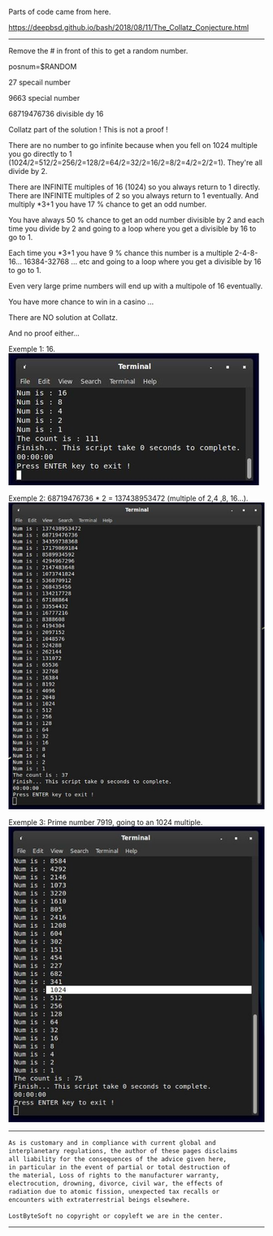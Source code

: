 Parts of code came from here.

https://deepbsd.github.io/bash/2018/08/11/The_Collatz_Conjecture.html

--------------------------------------------------------------------

Remove the # in front of this to get a random number.

posnum=$RANDOM
  	
27 specail number

9663 special number

68719476736 divisible dy 16

Collatz part of the solution ! This is not a proof !
  	
There are no number to go infinite because when you fell on 1024 multiple
you go directly to 1 (1024/2=512/2=256/2=128/2=64/2=32/2=16/2=8/2=4/2=2/2=1).
They're all divide by 2.

There are INFINITE multiples of 16 (1024) so you always return to 1 directly.
There are INFINITE multiples of 2 so you always return to 1 eventually.
And multiply *3+1 you have 17 % chance to get an odd number.
	
You have always 50 % chance to get an odd number divisible by 2 and each time
you divide by 2 and going to a loop where you get a divisible by 16 to go to 1.
	
Each time you *3+1 you have 9 % chance this number is a multiple 2-4-8-16...
16384-32768 ... etc and going to a loop where you get a divisible by 16 to go to 1.

Even very large prime numbers will end up with a multipole of 16 eventually.
	
You have more chance to win in a casino ...

There are NO solution at Collatz.

And no proof either...
 
Exemple 1: 16.
![Screenshot](16.jpg)
  	
Exemple 2: 68719476736 * 2 = 137438953472 (multiple of 2,4 ,8, 16...).
![Screenshot](1024.jpg)
  	
Exemple 3: Prime number 7919, going to an 1024 multiple.
![Screenshot](7919.jpg)


--------------------------------------------------------------------


	As is customary and in compliance with current global and
	interplanetary regulations, the author of these pages disclaims
	all liability for the consequences of the advice given here,
	in particular in the event of partial or total destruction of
	the material, Loss of rights to the manufacturer warranty,
	electrocution, drowning, divorce, civil war, the effects of
	radiation due to atomic fission, unexpected tax recalls or
	encounters with extraterrestrial beings elsewhere.
	
	LostByteSoft no copyright or copyleft we are in the center.
	
--------------------------------------------------------------------
